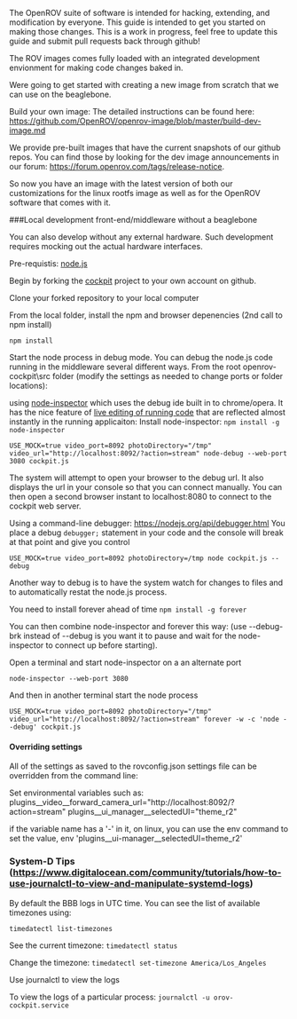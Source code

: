 
The OpenROV suite of software is intended for hacking, extending, and modification by everyone.  This guide is intended to get you started on making those changes.  This is a work in progress, feel free to update this guide and submit pull requests back through github!

The ROV images comes fully loaded with an integrated development envionment for making code changes baked in.  

Were going to get started with creating a new image from scratch that we can use on the beaglebone.  

Build your own image: The detailed instructions can be found here: https://github.com/OpenROV/openrov-image/blob/master/build-dev-image.md

We provide pre-built images that have the current snapshots of our github repos.  You can find those by looking for the dev image announcements in our forum: https://forum.openrov.com/tags/release-notice.

So now you have an image with the latest version of both our customizations for the linux rootfs image as well as for the OpenROV software that comes with it.


###Local development front-end/middleware without a beaglebone 

You can also develop without any external hardware.  Such development requires mocking out the actual hardware interfaces.

Pre-requistis:
[node.js](https://nodejs.org)

Begin by forking the [cockpit](https://github.com/openrov/openrov-cockpit) project to your own account on github.

Clone your forked repository to your local computer

From the local folder, install the npm and browser depenencies (2nd call to npm install)

```
npm install
```

Start the node process in debug mode.  You can debug the node.js code running in the middleware several different ways. From the root openrov-cockpit\src folder (modify the settings as needed to change ports or folder locations):

using [node-inspector](https://github.com/node-inspector/node-inspector) which uses the debug ide built in to chrome/opera.  It has the nice feature of [live editing of running code](https://github.com/node-inspector/node-inspector/wiki/LiveEdit) that are reflected almost instantly in the running applicaiton:
Install node-inspector: `npm install -g node-inspector`

```
USE_MOCK=true video_port=8092 photoDirectory="/tmp" video_url="http://localhost:8092/?action=stream" node-debug --web-port 3080 cockpit.js
```
The system will attempt to open your browser to the debug url. It also displays the url in your console so that you can connect manually.  You can then open a second browser instant to localhost:8080 to connect to the cockpit web server.  


Using a command-line debugger: https://nodejs.org/api/debugger.html
You place a debug `debugger;` statement in your code and the console will break at that point and give you control

```
USE_MOCK=true video_port=8092 photoDirectory=/tmp node cockpit.js --debug
```

Another way to debug is to have the system watch for changes to files and to automatically restat the node.js process.

You need to install forever ahead of time `npm install -g forever`

You can then combine node-inspector and forever this way:  (use --debug-brk instead of --debug is you want it to pause and wait for the node-inspector to connect up before starting).

Open a terminal and start node-inspector on a an alternate port
```
node-inspector --web-port 3080
```

And then in another terminal start the node process
```
USE_MOCK=true video_port=8092 photoDirectory="/tmp" video_url="http://localhost:8092/?action=stream" forever -w -c 'node --debug' cockpit.js
```
#### Overriding settings
All of the settings as saved to the rovconfig.json settings file can be overridden from the command line:

Set environmental variables such as:
plugins__video__forward_camera_url="http://localhost:8092/?action=stream" plugins__ui_manager__selectedUI="theme_r2"

if the variable name has a '-' in it, on linux, you can use the env command to set the value, env 'plugins__ui-manager__selectedUI=theme_r2'

### System-D Tips (https://www.digitalocean.com/community/tutorials/how-to-use-journalctl-to-view-and-manipulate-systemd-logs)
By default the BBB logs in UTC time.  You can see the list of available timezones using:

`timedatectl list-timezones`

See the current timezone: `timedatectl status`

Change the timezone:  `timedatectl set-timezone America/Los_Angeles`

Use journalctl to view the logs

To view the logs of a particular process: `journalctl -u orov-cockpit.service`



